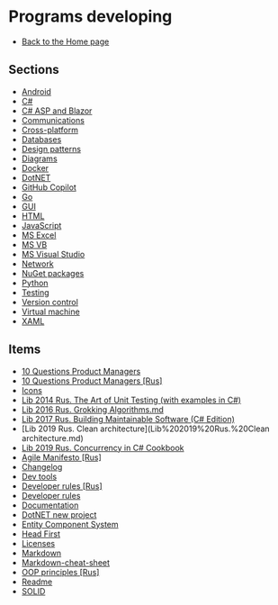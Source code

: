 # Programs developing

- [Back to the Home page](../README.md)

## Sections
- [Android](Android/README.md)
- [C#](C%23/README.md)
- [C# ASP and Blazor](C%23%20ASP%20and%20Blazor/README.md)
- [Communications](Communications/README.md)
- [Cross-platform](Cross-platform/README.md)
- [Databases](Databases/README.md)
- [Design patterns](Design%20patterns/README.md)
- [Diagrams](Diagrams/README.md)
- [Docker](Docker/README.md)
- [DotNET](DotNET/README.md)
- [GitHub Copilot](GitHub%20Copilot/README.md)
- [Go](Go/README.md)
- [GUI](GUI/README.md)
- [HTML](HTML/README.md)
- [JavaScript](JavaScript/README.md)
- [MS Excel](MS%20Excel/README.md)
- [MS VB](MS%20VB/README.md)
- [MS Visual Studio](MS%20Visual%20Studio/README.md)
- [Network](Network/README.md)
- [NuGet packages](NuGet%20packages/README.md)
- [Python](Python/README.md)
- [Testing](Testing/README.md)
- [Version control](Version%20control/README.md)
- [Virtual machine](Virtual%20machine/README.md)
- [XAML](XAML/README.md)

## Items
- [10 Questions Product Managers](10%20Questions%20Product%20Managers.md)
- [10 Questions Product Managers [Rus]](10%20Questions%20Product%20Managers%20[Rus].md)
- [Icons](Icons.md)
- [Lib 2014 Rus. The Art of Unit Testing (with examples in C#)](Lib%202014%20Rus.%20The%20Art%20of%20Unit%20Testing%20(with%20examples%20in%20C%23).md)
- [Lib 2016 Rus. Grokking Algorithms.md](Lib%202016%20Rus.%20Grokking%20Algorithms.md)
- [Lib 2017 Rus. Building Maintainable Software (C# Edition)](Lib%202017%20Rus.%20Building%20Maintainable%20Software%20(C%23%20Edition).md)
- [Lib 2019 Rus. Clean architecture](Lib%202019%20Rus.%20Clean architecture.md)
- [Lib 2019 Rus. Concurrency in C# Cookbook](Lib%202019%20Rus.%20Concurrency%20in%20C%23%20Cookbook.md)
- [Agile Manifesto [Rus]](Agile%20Manifesto%20[Rus].md)
- [Changelog](Changelog.md)
- [Dev tools](Dev%20tools.md)
- [Developer rules [Rus]](Developer%20rules%20[Rus].md)
- [Developer rules](Developer%20rules.md)
- [Documentation](Documentation.md)
- [DotNET new project](DotNET%20new%20project.md)
- [Entity Component System](Entity%20Component%20System.md)
- [Head First](Head%20First.md)
- [Licenses](Licenses.md)
- [Markdown](Markdown.md)
- [Markdown-cheat-sheet](Markdown-cheat-sheet.md)
- [OOP principles [Rus]](OOP%20principles%20[Rus].md)
- [Readme](Readme.md)
- [SOLID](SOLID.md)
